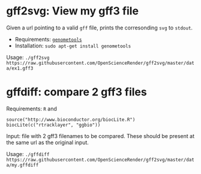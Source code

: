 gff2svg: View my gff3 file
=============================

Given a url pointing to a valid `gff` file, prints the corresonding `svg` to `stdout`. 

- Requirements: [`genometools`](http://genometools.org/)
- Installation: `sudo apt-get install genometools`

Usage: `./gff2svg https://raw.githubusercontent.com/OpenScienceRender/gff2svg/master/data/ex1.gff3`



gffdiff: compare 2 gff3 files
=============================

Requirements: `R` and

```{s}
source("http://www.bioconductor.org/biocLite.R")
biocLite(c("rtracklayer", "ggbio"))
```

Input: file with 2 gff3 filenames to be compared. These should be present at the same url as the original input.

Usage: `./gffdiff https://raw.githubusercontent.com/OpenScienceRender/gff2svg/master/data/my.gffdiff`


